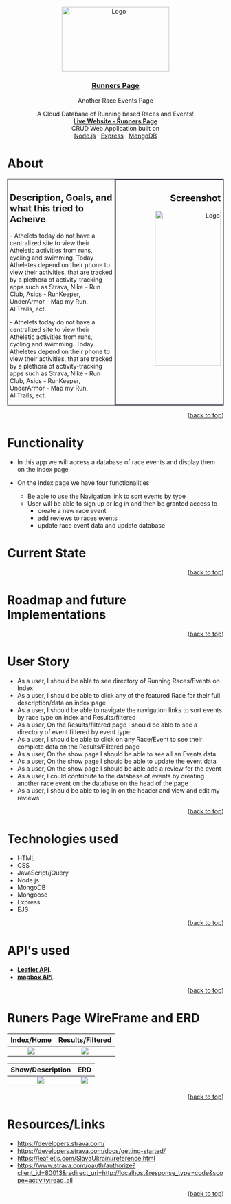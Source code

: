 
<br />
<div align="center">
  <a href="https://github.com/Kmachappy/Runners-Page">
    <img src="https://i.imgur.com/ys3rd2e.png" alt="Logo" width="250" height="150">
  </a>

<a href="https://github.com/Kmachappy/Runners-Page">
<h3 align="center">Runners Page</h3>
</a> 

  <p align="center">
    <p>Another Race Events Page</p>
	A Cloud Database of Running based Races and Events!<br />
    <a href="https://github.com/Kmachappy/Runners-Page"><strong>Live Website - Runners Page</strong></a>
    <br />
	CRUD Web Application built on <br/>
    <a href="https://nodejs.org/en/">Node.js</a>
    ·
    <a href="https://expressjs.com/">Express</a>
    ·
    <a href="https://www.mongodb.com/">MongoDB</a>
  </p>
</div>

# About

<div style="display:flex;">
    <div align="left" style="width:50%;border: 1px solid #333744 ;">
        <div style="margin:5px">
        <h2> Description, Goals, and what this tried to Acheive</h2>
        <p>- Athelets today do not have a centralized site to view their Atheletic activities from runs, cycling and swimming. Today Atheletes depend on their phone to view their activities, that are tracked by a plethora of activity-tracking apps such as Strava, Nike - Run Club, Asics - RunKeeper, UnderArmor - Map my Run, AllTrails, ect.</p>
        <p>- Athelets today do not have a centralized site to view their Atheletic activities from runs, cycling and swimming. Today Atheletes depend on their phone to view their activities, that are tracked by a plethora of activity-tracking apps such as Strava, Nike - Run Club, Asics - RunKeeper, UnderArmor - Map my Run, AllTrails, ect.</p>
        </div>
    </div>
    <div align="right" Style="flex-grow:1;border: 2px solid #333744;width:50%">
        <div style="margin:5px">
        <h2>Screenshot</h2>
        <a href="https://i.imgur.com/CtaWKbU.png">
            <img  src="https://i.imgur.com/CtaWKbU.png" alt="Logo" width="80%" height="360px">
        </a>
        </div>
    </div>
</div>


<p align="right">(<a href="#top">back to top</a>)</p>

# Functionality
- In this app we will access a database of race events and display them on the index page

- On the index page we have four functionalities
    - Be able to use the Navigation link to sort events by type
    - User will be able to sign up or log in and then be granted access to
        - create a new race event 
        - add reviews to races events
        - update race event data and update database

# Current State

<!-- - To do this we will be utilizing the strava api app to get user activity data 
    
- hardships of api oauth2 authentication code and authorizations, tokens and token refresh
    - I have to generate authorization code from an oauth2 authorization page


- With the authorization page we mimic as if we were logging into an app that will use our authorization login 

- Once this authorization is done, users will be able to see activities with map data and a poly line of the specific data

- user will be able to see their average data points and highest data point
    - avg hr, avg pace, avg run, best miles, longest milage, 

- Atheletes need an easy to access website to view their atheletic activities across different plateforms and their visualization. -->
<p align="right">(<a href="#top">back to top</a>)</p>





# Roadmap and future Implementations

<!-- - add authorization page so the user could import their peronal data on to the page
- add poly line to all user activities
- Create a roadmap of all the miles onto the map.
    - When user hovers/clicks a mile or activity it will highlight and zoom onto location on map
- add more data points from different apps
- change user interface.
- In progress: users will be able to login and authorize strava to allow me to use and propagated their own use data
- add more map styling and interactiveness -->
<p align="right">(<a href="#top">back to top</a>)</p>

# User Story

- As a user, I should be able to see directory of Running Races/Events on Index 
- As a user, I should be able to click any of the featured Race for their full description/data on index page
- As a user, I should be able to navigate the navigation links to sort events by race type on index and Results/filtered
- As a user, On the Results/filtered page I should be able to see a directory of event filtered by event type
- As a user, I should be able to click on any Race/Event to see their complete data on the Results/Filtered page
- As a user, On the show page I should be able to see all an Events data
- As a user, On the show page I should be able to update the event data
- As a user, On the show page I should be able add a review for the event
- As a user, I could contribute to the database of events by creating another race event on the database on the head of the page
- As a user, I should be able to log in  on the header and view and edit my reviews

<p align="right">(<a href="#top">back to top</a>)</p>

# Technologies used 

- HTML
- CSS
- JavaScript/jQuery
- Node.js
- MongoDB
- Mongoose
- Express
- EJS


<p align="right">(<a href="#top">back to top</a>)</p>

 # API's used
 <!-- - **[Strava API](https://developers.strava.com/)**. -->
 - **[Leaflet API](https://leafletjs.com/SlavaUkraini/)**.
 - **[mapbox API](https://leafletjs.com/SlavaUkraini/)**.
<p align="right">(<a href="#top">back to top</a>)</p>

# Runers Page WireFrame and ERD

Index/Home             |  Results/Filtered
:-------------------------:|:-------------------------:
![](https://i.imgur.com/CtaWKbU.png)  |  ![](https://i.imgur.com/0fxtC01.png)

Show/Description             |  ERD
:-------------------------:|:-------------------------:
![](https://i.imgur.com/0At4nOQ.png)  |  ![](https://i.imgur.com/Y4mWTw2.png)

<p align="right">(<a href="#top">back to top</a>)</p>


# Resources/Links
- https://developers.strava.com/
- https://developers.strava.com/docs/getting-started/
- https://leafletjs.com/SlavaUkraini/reference.html
- https://www.strava.com/oauth/authorize?client_id=80013&redirect_uri=http://localhost&response_type=code&scope=activity:read_all
<p align="right">(<a href="#top">back to top</a>)</p>
